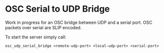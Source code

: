 # OSC Serial to UDP Bridge

Work in progress for an OSC bridge between UDP and a serial port.
OSC packets over serial are SLIP encoded.

To start the server simply call:
```
osc_udp_serial_bridge <remote-udp-port> <local-udp-port> <serial-port>
```